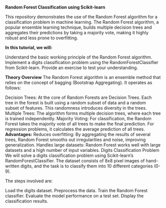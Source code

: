 **Random Forest Classification using Scikit-learn**


This repository demonstrates the use of the Random Forest algorithm for a classification problem in machine learning. The Random Forest algorithm, a popular ensemble learning technique, builds multiple decision trees and aggregates their predictions by taking a majority vote, making it highly robust and less prone to overfitting.

**In this tutorial, we will:**

Understand the basic working principle of the Random Forest algorithm.
Implement a digits classification problem using the RandomForestClassifier from Scikit-learn.
Provide an exercise to test your understanding.

**Theory Overview**
The Random Forest algorithm is an ensemble method that relies on the concept of bagging (Bootstrap Aggregating). It operates as follows:

Decision Trees: At the core of Random Forests are Decision Trees. Each tree in the forest is built using a random subset of data and a random subset of features. This randomness introduces diversity in the trees.
Multiple Trees: The algorithm forms multiple decision trees, where each tree is trained independently.
Majority Voting: For classification, the Random Forest takes the majority vote of all trees to make the final prediction. For regression problems, it calculates the average prediction of all trees.
**Advantages:**
Reduces overfitting: By aggregating the results of several trees, Random Forest smooths out irregularities and noise, improving generalization.
Handles large datasets: Random Forest works well with large datasets and a high number of input variables.
Digits Classification Problem
We will solve a digits classification problem using Scikit-learn’s RandomForestClassifier. The dataset consists of 8x8 pixel images of hand-written digits, and the task is to classify them into 10 different categories (0-9).

The steps involved are:

Load the digits dataset.
Preprocess the data.
Train the Random Forest classifier.
Evaluate the model performance on a test set.
Display the classification results.
